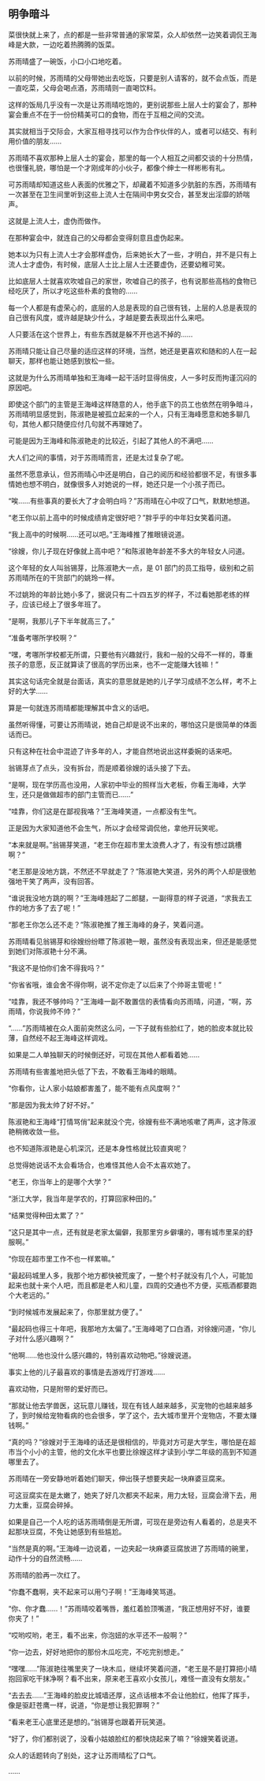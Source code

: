## 明争暗斗

菜很快就上来了，点的都是一些非常普通的家常菜，众人却依然一边笑着调侃王海峰是大款，一边吃着热腾腾的饭菜。

苏雨晴盛了一碗饭，小口小口地吃着。

以前的时候，苏雨晴的父母带她出去吃饭，只要是别人请客的，就不会点饭，而是一直吃菜，父母会喝点酒，苏雨晴则一直喝饮料。

这样的饭局几乎没有一次是让苏雨晴吃饱的，更别说那些上层人士的宴会了，那种宴会重点不在于一份份精美可口的食物，而在于互相之间的交流。

其实就相当于交际会，大家互相寻找可以作为合作伙伴的人，或者可以结交、有利用价值的朋友……

苏雨晴不喜欢那种上层人士的宴会，那里的每一个人相互之间都交谈的十分热情，也很懂礼貌，哪怕是一个才刚成年的小伙子，都像个绅士一样彬彬有礼。

可苏雨晴却知道这些人表面的优雅之下，却藏着不知道多少肮脏的东西，苏雨晴有一次甚至在卫生间里听到这些上流人士在隔间中男女交合，甚至发出淫靡的娇喘声。

这就是上流人士，虚伪而做作。

在那种宴会中，就连自己的父母都会变得刻意且虚伪起来。

她本以为只有上流人士才会那样虚伪，后来她长大了一些，才明白，并不是只有上流人士才虚伪，有时候，底层人士比上层人士还要虚伪，还要幼稚可笑。

比如底层人士就喜欢吹嘘自己的家世，吹嘘自己的孩子，也有说那些高档的食物已经吃厌了，所以才吃这些朴素的食物的……

每一个人都是有虚荣心的，底层的人总是表现的自己很有钱，上层的人总是表现的自己很有风度，或许越是缺少什么，才越是要去表现出什么来吧。

人只要活在这个世界上，有些东西就是躲不开也逃不掉的……

苏雨晴只能让自己尽量的适应这样的环境，当然，她还是更喜欢和随和的人在一起聊天，那样也能让她感到放松一些。

这就是为什么苏雨晴单独和王海峰一起干活时显得俏皮，人一多时反而拘谨沉闷的原因吧。

即使这个部门的主管是王海峰这样随意的人，他手底下的员工也依然在明争暗斗，苏雨晴明显感觉到，陈淑艳是被孤立起来的一个人，只有王海峰愿意和她多聊几句，其他人都只随便应付几句就不再理她了。

可能是因为王海峰和陈淑艳走的比较近，引起了其他人的不满吧……

大人们之间的事情，对于苏雨晴而言，还是太过复杂了呢。

虽然不愿意承认，但苏雨晴心中还是明白，自己的阅历和经验都很不足，有很多事情她也想不明白，就像很多人对她说的一样，她还只是一个小孩子而已。

“唉……有些事真的要长大了才会明白吗？”苏雨晴在心中叹了口气，默默地想道。

“老王你以前上高中的时候成绩肯定很好吧？”胖乎乎的中年妇女笑着问道。

“我上高中的时候啊……还可以吧。”王海峰推了推眼镜说道。

“徐嫂，你儿子现在好像就上高中吧？”和陈淑艳年龄差不多大的年轻女人问道。

这个年轻的女人叫翁锡芽，比陈淑艳大一点，是 01 部门的员工指导，级别和之前苏雨晴所在的干货部门的姚玲一样。

不过姚玲的年龄比她小多了，据说只有二十四五岁的样子，不过看她那老练的样子，应该已经上了很多年班了。

“是啊，我那儿子下半年就高三了。”

“准备考哪所学校啊？”

“嘿，考哪所学校都无所谓，只要他有兴趣就行，我和一般的父母不一样的，尊重孩子的意愿，反正就算读了很高的学历出来，也不一定能赚大钱嘛！”

其实这句话完全就是台面话，真实的意思就是她的儿子学习成绩不怎么样，考不上好的大学……

算是一句就连苏雨晴都能理解其中含义的话吧。

虽然听得懂，可要让苏雨晴说，她自己却是说不出来的，哪怕这只是很简单的体面话而已。

只有这种在社会中混迹了许多年的人，才能自然地说出这样委婉的话来吧。

翁锡芽点了点头，没有拆台，而是顺着徐嫂的话头接了下去。

“是啊，现在学历高也没用，人家初中毕业的照样当大老板，你看王海峰，大学生，还只是做做超市的部门主管而已……”

“哇靠，你们这是在鄙视我咯？”王海峰笑道，一点都没有生气。

正是因为大家知道他不会生气，所以才会经常调侃他，拿他开玩笑呢。

“本来就是啊。”翁锡芽笑道，“老王你在超市里太浪费人才了，有没有想过跳槽啊？”

“老王那是没地方跳，不然还不早就走了？”陈淑艳大笑道，另外的两个人却是很勉强地干笑了两声，没有回答。

“谁说我没地方跳的啊？”王海峰翘起了二郎腿，一副得意的样子说道，“求我去工作的地方多了去了呢！”

“那老王你怎么还不走？”陈淑艳推了推王海峰的身子，笑着问道。

苏雨晴看见翁锡芽和徐嫂纷纷瞟了陈淑艳一眼，虽然没有表现出来，但还是能感觉到她们对陈淑艳十分不满。

“我这不是怕你们舍不得我吗？”

“你省省哦，谁会舍不得你啊，说不定你走了以后来了个帅哥主管呢！”

“哇靠，我还不够帅吗？”王海峰一副不敢置信的表情看向苏雨晴，问道，“啊，苏雨晴，你说我帅不帅？”

“……”苏雨晴被在众人面前突然这么问，一下子就有些脸红了，她的脸皮本就比较薄，自然经不起王海峰这样调戏。

如果是二人单独聊天的时候倒还好，可现在其他人都看着她……

苏雨晴有些害羞地把头低了下去，不敢看王海峰的眼睛。

“你看你，让人家小姑娘都害羞了，能不能有点风度啊？”

“那是因为我太帅了好不好。”

陈淑艳和王海峰“打情骂俏”起来就没个完，徐嫂有些不满地咳嗽了两声，这才陈淑艳稍微收敛一些。

也不知道陈淑艳是心机深沉，还是本身性格就比较直爽呢？

总觉得她说话不太会看场合，也难怪其他人会不太喜欢她了。

“老王，你当年上的是哪个大学？”

“浙江大学，我当年是学农的，打算回家种田的。”

“结果觉得种田太累了？”

“这只是其中一点，还有就是老家太偏僻，我那里穷乡僻壤的，哪有城市里呆的舒服啊。”

“你现在超市里工作不也一样累嘛。”

“最起码城里人多，我那个地方都快被荒废了，一整个村子就没有几个人，可能加起来也就十来个人吧，而且都是老人和儿童，四周的交通也不方便，买瓶酒都要跑个大老远的。”

“到时候城市发展起来了，你那里就方便了。”

“最起码也得三十年吧，我那地方太偏了。”王海峰喝了口白酒，对徐嫂问道，“你儿子对什么感兴趣啊？”

“他啊……他也没什么感兴趣的，特别喜欢动物吧。”徐嫂说道。

事实上他的儿子最喜欢的事情是去游戏厅打游戏……

喜欢动物，只是附带的爱好而已。

“那就让他去学兽医，这玩意儿赚钱，现在有钱人越来越多，买宠物的也越来越多了，到时候给宠物看病的也会很多，学了这个，去大城市里开个宠物店，不要太赚钱啊。”

“真的吗？”徐嫂对于王海峰的话还是很相信的，毕竟对方可是大学生，哪怕是在超市当个小小的主管，他的文化水平也要比徐嫂这样才读到小学二年级的高到不知道哪里去了。

苏雨晴在一旁安静地听着她们聊天，伸出筷子想要夹起一块麻婆豆腐来。

可这豆腐实在是太嫩了，她夹了好几次都夹不起来，用力太轻，豆腐会滑下去，用力太重，豆腐会碎掉。

如果是自己一个人吃的话苏雨晴倒是无所谓，可现在是旁边有人看着的，总是夹不起那块豆腐，不免让她感到有些尴尬。

“当然是真的啊。”王海峰一边说着，一边夹起一块麻婆豆腐放进了苏雨晴的碗里，动作十分的自然流畅……

苏雨晴的脸再一次红了。

“你蠢不蠢啊，夹不起来可以用勺子啊！”王海峰笑骂道。

“你、你才蠢……！”苏雨晴咬着嘴唇，羞红着脸顶嘴道，“我正想用好不好，谁要你夹了！”

“哎哟哎哟，老王，看不出来，你泡妞的水平还不一般啊？”

“你一边去，好好地把你的那份木瓜吃完，不吃完别想走。”

“嘿嘿……”陈淑艳往嘴里夹了一块木瓜，继续坏笑着问道，“老王是不是打算把小晴抱回家吃干抹净啊？看不出来，原来老王喜欢小女孩儿，难怪一直没有女朋友。”

“去去去……”王海峰的脸皮比城墙还厚，这点话根本不会让他脸红，他挥了挥手，像是驱赶苍鹰一样，说道，“你是想让我犯罪啊？”

“看来老王心底里还是想的。”翁锡芽也跟着开玩笑道。

“好了，你们都别说了，没看小姑娘脸红的都快烧起来了嘛？”徐嫂笑着说道。

众人的话题转向了别处，这才让苏雨晴松了口气。

……
